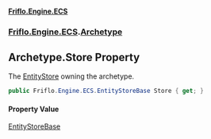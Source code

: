 #### [Friflo.Engine.ECS](index.md 'index')
### [Friflo.Engine.ECS](Friflo.Engine.ECS.md 'Friflo.Engine.ECS').[Archetype](Archetype.md 'Friflo.Engine.ECS.Archetype')

## Archetype.Store Property

The [EntityStore](EntityStore.md 'Friflo.Engine.ECS.EntityStore') owning the archetype.

```csharp
public Friflo.Engine.ECS.EntityStoreBase Store { get; }
```

#### Property Value
[EntityStoreBase](EntityStoreBase.md 'Friflo.Engine.ECS.EntityStoreBase')